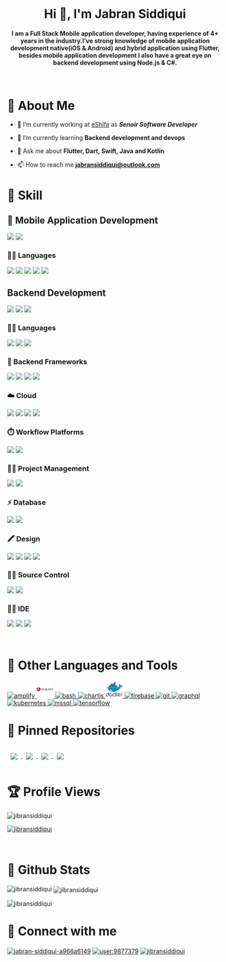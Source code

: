 <h1 align="center">Hi 👋, I'm Jabran Siddiqui</h1><h4 align="center">I am a Full Stack Mobile application developer, having experience of 4+ years in the industry.I’ve strong knowledge of mobile application development native(iOS & Android) and hybrid application using Flutter, besides mobile application development I also have a great eye on backend development using Node.js & C#.</h4>
</br>
<h1>👤 About Me </h1>
 
  - 🔭 I’m currently working at [eShifa](https://eshifa.org) as  ***Senoir Software Developer***

- 🌱 I’m currently learning **Backend development and devops**

- 💬 Ask me about **Flutter, Dart, Swift, Java and Kotlin**

- 📫 How to reach me **jabransiddiqui@outlook.com**


<h1>💼 Skill </h1>
<h2>📱 Mobile Application Development</h2>


<p><img src="https://img.shields.io/badge/iOS-000000?style=for-the-badge&logo=ios&logoColor=white" />
<img src="https://img.shields.io/badge/Android-3DDC84?style=for-the-badge&logo=android&logoColor=white"/> </p>

### 👨‍💻 Languages
<p>
<img src="https://img.shields.io/badge/Swift-FA7343?style=for-the-badge&logo=swift&logoColor=white" />
<img src="https://img.shields.io/badge/Java-ED8B00?style=for-the-badge&logo=java&logoColor=white" />
<img src="https://img.shields.io/badge/Kotlin-0095D5?&style=for-the-badge&logo=kotlin&logoColor=white" />
<img src="https://img.shields.io/badge/Dart-0175C2?style=for-the-badge&logo=dart&logoColor=white" />
<img src="https://img.shields.io/badge/Flutter-02569B?style=for-the-badge&logo=flutter&logoColor=white" /></p>


<h2>Backend Development</h2>
<p>
<img src="https://img.shields.io/badge/mac%20os-000000?style=for-the-badge&logo=apple&logoColor=white"/>
<img src="https://img.shields.io/badge/Windows-0078D6?style=for-the-badge&logo=windows&logoColor=white"/>
<img src="https://img.shields.io/badge/Linux-FCC624?style=for-the-badge&logo=linux&logoColor=black"/></p>

### 👩‍💻 Languages
<p>
<img src="https://img.shields.io/badge/JavaScript-323330?style=for-the-badge&logo=javascript&logoColor=F7DF1E"/>
<img src="https://img.shields.io/badge/TypeScript-007ACC?style=for-the-badge&logo=typescript&logoColor=white"/>
<img src="https://img.shields.io/badge/C%23-239120?style=for-the-badge&logo=c-sharp&logoColor=white"/></p>

### 🚀 Backend Frameworks
<p>
<img src="https://img.shields.io/badge/Node.js-339933?style=for-the-badge&logo=nodedotjs&logoColor=white"/>
<img src="https://img.shields.io/badge/npm-CB3837?style=for-the-badge&logo=npm&logoColor=white"/>
<img src="https://img.shields.io/badge/.NET-512BD4?style=for-the-badge&logo=dotnet&logoColor=white"/>
<img src="https://img.shields.io/badge/NuGet-004880?style=for-the-badge&logo=nuget&logoColor=white"/></p>


### ☁️ Cloud
<p>
<img src="https://img.shields.io/badge/Amazon_AWS-FF9900?style=for-the-badge&logo=amazonaws&logoColor=white"/>
<img src="https://img.shields.io/badge/microsoft%20azure-0089D6?style=for-the-badge&logo=microsoft-azure&logoColor=white"/>
<img src="https://img.shields.io/badge/Google_Cloud-4285F4?style=for-the-badge&logo=google-cloud&logoColor=white"/>
<img src="https://img.shields.io/badge/Heroku-430098?style=for-the-badge&logo=heroku&logoColor=white"/></p>

### ⏱️ Workflow Platforms 
<p>
<img src="https://img.shields.io/badge/Jira-0052CC?style=for-the-badge&logo=Jira&logoColor=white"/>
<img src="https://img.shields.io/badge/Jenkins-D24939?style=for-the-badge&logo=Jenkins&logoColor=white"/></p>

### 👨‍💻 Project Management 
<p>
<img src="https://img.shields.io/badge/Trello-0052CC?style=for-the-badge&logo=trello&logoColor=white"/>
<img src="https://img.shields.io/badge/Notion-000000?style=for-the-badge&logo=notion&logoColor=white"/></p>

### ⚡ Database
<p>
<img src="https://img.shields.io/badge/MySQL-005C84?style=for-the-badge&logo=mysql&logoColor=white"/>
<img src="https://img.shields.io/badge/SQLite-07405E?style=for-the-badge&logo=sqlite&logoColor=white"/></p>

### 🖍 Design
<p>
<img src="https://img.shields.io/badge/Figma-F24E1E?style=for-the-badge&logo=figma&logoColor=white"/>
<img src="https://img.shields.io/badge/Adobe%20XD-470137?style=for-the-badge&logo=Adobe%20XD&logoColor=#FF61F6"/>
<img src="https://img.shields.io/badge/InVision-FF3366?style=for-the-badge&logo=InVision&logoColor=white"/>
<img src="https://img.shields.io/badge/Sketch-FFB387?style=for-the-badge&logo=sketch&logoColor=black"/></p>

### 👨‍💻 Source Control
<p>
<img src="https://img.shields.io/badge/GitHub-100000?style=for-the-badge&logo=github&logoColor=white"/>
<img src="https://img.shields.io/badge/Bitbucket-0747a6?style=for-the-badge&logo=bitbucket&logoColor=white"/></p>

### 👨‍💻 IDE
<p>
<img src="https://img.shields.io/badge/Xcode-007ACC?style=for-the-badge&logo=Xcode&logoColor=white" />
<img src="https://img.shields.io/badge/Android_Studio-3DDC84?style=for-the-badge&logo=android-studio&logoColor=white"/>
<img src="https://img.shields.io/badge/Visual_Studio_Code-0078D4?style=for-the-badge&logo=visual%20studio%20code&logoColor=white"/></p>

</br>
<h1 align="left">📝 Other Languages and Tools</h1>

<p align="left"> <a href="https://aws.amazon.com/amplify/" target="_blank" rel="noreferrer"> <img src="https://docs.amplify.aws/assets/logo-dark.svg" alt="amplify" width="40" height="40"/> </a>  <a href="https://angular.io" target="_blank" rel="noreferrer"> <img src="https://raw.githubusercontent.com/devicons/devicon/master/icons/angularjs/angularjs-original-wordmark.svg" alt="angularjs" width="40" height="40"/> </a>  <a href="https://www.gnu.org/software/bash/" target="_blank" rel="noreferrer"> <img src="https://www.vectorlogo.zone/logos/gnu_bash/gnu_bash-icon.svg" alt="bash" width="40" height="40"/> </a> <a href="https://www.chartjs.org" target="_blank" rel="noreferrer"> <img src="https://www.chartjs.org/media/logo-title.svg" alt="chartjs" width="40" height="40"/> </a> <a href="https://www.docker.com/" target="_blank" rel="noreferrer"> <img src="https://raw.githubusercontent.com/devicons/devicon/master/icons/docker/docker-original-wordmark.svg" alt="docker" width="40" height="40"/> </a>  <a href="https://firebase.google.com/" target="_blank" rel="noreferrer"> <img src="https://www.vectorlogo.zone/logos/firebase/firebase-icon.svg" alt="firebase" width="40" height="40"/> </a> <a href="https://git-scm.com/" target="_blank" rel="noreferrer"> <img src="https://www.vectorlogo.zone/logos/git-scm/git-scm-icon.svg" alt="git" width="40" height="40"/> </a> <a href="https://graphql.org" target="_blank" rel="noreferrer"> <img src="https://www.vectorlogo.zone/logos/graphql/graphql-icon.svg" alt="graphql" width="40" height="40"/> </a> <a href="https://kubernetes.io" target="_blank" rel="noreferrer"> <img src="https://www.vectorlogo.zone/logos/kubernetes/kubernetes-icon.svg" alt="kubernetes" width="40" height="40"/> </a> <a href="https://www.microsoft.com/en-us/sql-server" target="_blank" rel="noreferrer"> <img src="https://www.svgrepo.com/show/303229/microsoft-sql-server-logo.svg" alt="mssql" width="40" height="40"/> </a> <a href="https://www.tensorflow.org" target="_blank" rel="noreferrer"> <img src="https://www.vectorlogo.zone/logos/tensorflow/tensorflow-icon.svg" alt="tensorflow" width="40" height="40"/> </a> 

</br>
<h1 align="left"> 📌 Pinned Repositories</h1>


<a href="https://github.com/jibransiddiqui/weather">
  <img align="center" style="margin:1rem 0.5rem" src="https://github-readme-stats.vercel.app/api/pin/?username=jibransiddiqui&repo=weather" />
</a>
<a href="https://github.com/jibransiddiqui/flutter_mvp">
  <img align="center" style="margin:1rem 0.5rem" src="https://github-readme-stats.vercel.app/api/pin/?username=jibransiddiqui&repo=flutter_mvp" />
</a>
<a href="https://github.com/jibransiddiqui/Generic-Electrical-Energy-Cost-Calculator">
  <img align="center" style="margin:1rem 0.5rem" src="https://github-readme-stats.vercel.app/api/pin/?username=jibransiddiqui&repo=flutter_mvp" />
</a>
<a href="https://github.com/jibransiddiqui/flutter_openalpr_swift">
  <img align="center" style="margin:1rem 0.5rem" src="https://github-readme-stats.vercel.app/api/pin/?username=jibransiddiqui&repo=flutter_openalpr_swift" />
</a>

</br>
<h1>🏆 Profile Views </h1>

<p align="left"> <img src="https://komarev.com/ghpvc/?username=jibransiddiqui&label=Profile%20views&color=0e75b6&style=flat" alt="jibransiddiqui" /> </p>

<p align="left"> <a href="https://github.com/ryo-ma/github-profile-trophy"><img src="https://github-profile-trophy.vercel.app/?username=jibransiddiqui" alt="jibransiddiqui" /></a> </p>

</br>
<h1 align="left">🎯  Github Stats</h1>

<p><img align="left" src="https://github-readme-stats.vercel.app/api/top-langs?username=jibransiddiqui&show_icons=true&locale=en&layout=compact" alt="jibransiddiqui" /></p>

<p>&nbsp;<img align="center" src="https://github-readme-stats.vercel.app/api?username=jibransiddiqui&show_icons=true&locale=en" alt="jibransiddiqui" /></p>

<p><img align="center" src="https://github-readme-streak-stats.herokuapp.com/?user=jibransiddiqui&" alt="jibransiddiqui" /></p>



<h1 align="left">📣 Connect with me</h1>
<p align="left">
<a href="https://linkedin.com/in/jabran-siddiqui-a966a6149" target="blank"><img align="center" src="https://raw.githubusercontent.com/rahuldkjain/github-profile-readme-generator/master/src/images/icons/Social/linked-in-alt.svg" alt="jabran-siddiqui-a966a6149" height="30" width="40" /></a>
<a href="https://stackoverflow.com/users/user:9877379" target="blank"><img align="center" src="https://raw.githubusercontent.com/rahuldkjain/github-profile-readme-generator/master/src/images/icons/Social/stack-overflow.svg" alt="user:9877379" height="30" width="40" /></a>
<a href="https://dribbble.com/jibransiddiqui" target="blank"><img align="center" src="https://raw.githubusercontent.com/rahuldkjain/github-profile-readme-generator/master/src/images/icons/Social/dribbble.svg" alt="jibransiddiqui" height="30" width="40" /></a>
</p>

